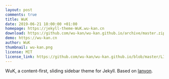 ```yaml
---
layout: post
comments: true
title: WuK
date: 2019-06-21 18:00:00 +01:00
homepage: https://jekyll-theme-WuK.wu-kan.cn
download: https://github.com/wu-kan/wu-kan.github.io/archive/master.zip
demo: https://wu-kan.cn
author: WuK
thumbnail: wu-kan.png
license: MIT
license_link: https://github.com/wu-kan/wu-kan.github.io/blob/master/LICENSE
---
```


WuK, a content-first, sliding sidebar theme for Jekyll.
Based on [lanyon](https://github.com/poole/lanyon).
